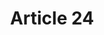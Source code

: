 ---
title: "Article 24"
draft: false
exceptions:
- info53m
memberstates:
- DK
score: 3
compensation:
- 
remarks: |
 


link: ""
---